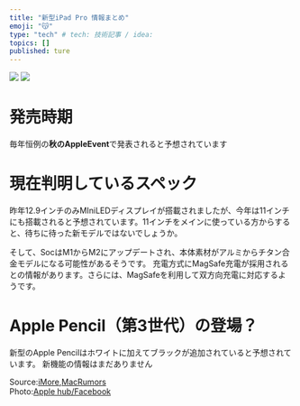 ```yaml
---
title: "新型iPad Pro 情報まとめ"
emoji: "😽"
type: "tech" # tech: 技術記事 / idea: 
topics: []
published: ture
---
```

![](https://storage.googleapis.com/zenn-user-upload/0fcdab811df9-20220301.jpeg)
![](https://storage.googleapis.com/zenn-user-upload/16019e4f0bdc-20220301.jpeg)
# 発売時期
毎年恒例の**秋のAppleEvent**で発表されると予想されています

# 現在判明しているスペック
昨年12.9インチのみMIniLEDディスプレイが搭載されましたが、今年は11インチにも搭載されると予想されています。11インチをメインに使っている方からすると、待ちに待った新モデルではないでしょうか。

そして、SocはM1からM2にアップデートされ、本体素材がアルミからチタン合金モデルになる可能性があるそうです。
充電方式にMagSafe充電が採用されるとの情報があります。さらには、MagSafeを利用して双方向充電に対応するようです。


# Apple Pencil（第3世代）の登場？
新型のApple Pencilはホワイトに加えてブラックが追加されていると予想されています。
新機能の情報はまだありません



Source:[iMore](https://www.imore.com/new-apple-pencil-picture-leak-what-does-it-mean),[MacRumors](https://www.macrumors.com/guide/2022-ipad-pro/)  
Photo:[Apple hub/Facebook](https://www.facebook.com/theapplehubofficial/photos/4655385827848933)
